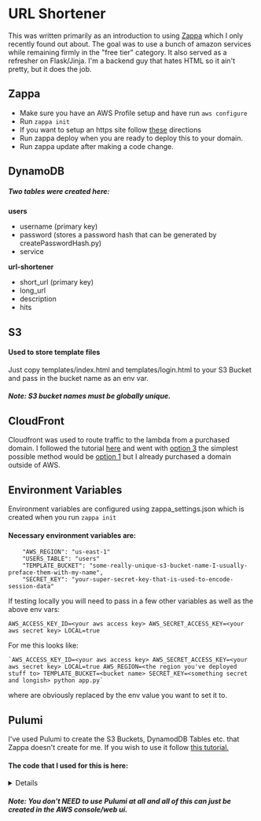 
# URL Shortener

This was written primarily as an introduction to using [Zappa](https://github.com/zappa/Zappa) which I only recently found out about. The goal was to use a bunch of amazon services while remaining firmly in the "free tier" category. It also served as a refresher on Flask/Jinja. I'm a backend guy that hates HTML so it ain't pretty, but it does the job. 


## Zappa
- Make sure you have an AWS Profile setup and have run `aws configure`
- Run `zappa init`
- If you want to setup an https site follow [these](https://github.com/zappa/Zappa#deploying-to-a-domain-with-aws-certificate-manager) directions
- Run zappa deploy <env> when you are ready to deploy this to your domain. 
- Run zappa update <env> after making a code change. 

## DynamoDB
##### Two tables were created here: 

<b> users </b>
- username (primary key)
- password (stores a password hash that can be generated by createPasswordHash.py)
- service

<b> url-shortener </b>
- short_url (primary key)
- long_url
- description
- hits

## S3
#### Used to store template files
Just copy templates/index.html and templates/login.html to your S3 Bucket and pass in the bucket name as an env var. 
   ##### Note: S3 bucket names must be globally unique.

## CloudFront 
Cloudfront was used to route traffic to the lambda from a purchased domain. I followed the tutorial [here](https://romandc.com/zappa-django-guide/walk_domain/) and went with [option 3](https://romandc.com/zappa-django-guide/walk_domain/#other-service-providers) the simplest possible method would be [option 1](https://romandc.com/zappa-django-guide/walk_domain/#option-1-route53-and-acm) but I already purchased a domain outside of AWS.
	 
## Environment Variables

Environment variables are configured using zappa_settings.json which is created when you run `zappa init` 

#### Necessary environment variables are:
	
		"AWS_REGION": "us-east-1"
		"USERS_TABLE": "users"
		"TEMPLATE_BUCKET": "some-really-unique-s3-bucket-name-I-usually-preface-them-with-my-name",
		"SECRET_KEY": "your-super-secret-key-that-is-used-to-encode-session-data"

If testing locally you will need to pass in a few other variables as well as the above env vars:

	AWS_ACCESS_KEY_ID=<your aws access key> AWS_SECRET_ACCESS_KEY=<your aws secret key> LOCAL=true 
	

For me this looks like:

	`AWS_ACCESS_KEY_ID=<your aws access key> AWS_SECRET_ACCESS_KEY=<your aws secret key> LOCAL=true AWS_REGION=<the region you've deployed stuff to> TEMPLATE_BUCKET=<bucket name> SECRET_KEY=<something secret and longish> python app.py`

where <These> are obviously replaced by the env value you want to set it to.

## Pulumi

   I've used Pulumi to create the S3 Buckets, DynamodDB Tables etc. that Zappa doesn't create for 
	me. If you wish to use it follow [this tutorial.](https://www.pulumi.com/docs/clouds/aws/get-started/) 

#### The code that I used for this is here:
		
<details>
		
```python
	"""An AWS Python Pulumi program"""

	import pulumi
	import os
	import pulumi_aws as aws
	from werkzeug.security import generate_password_hash

	bucket_name = os.getenv('TEMPLATE_BUCKET') or 'templates'
	links_table_name = os.getenv('LINKS_TABLE') or 'links'
	users_table_name = os.getenv('USERS_TABLE') or 'users'
	username = os.getenv('USERNAME') or 'test'
	password = os.getenv('PASSWORD') or 'password'

	mainPage = pulumi.asset.FileAsset('../templates/index.html')
	loginPage = pulumi.asset.FileAsset('../templates/login.html')


	# Create an AWS resource (S3 Bucket)
	bucket = aws.s3.Bucket(bucket_name, bucket=bucket_name)
	mainPage_s3 = aws.s3.BucketObject("index.html",
		bucket=bucket.id,
		source=mainPage)

	loginPage_s3 = aws.s3.BucketObject("login.html",
		bucket=bucket.id,
		source=loginPage)

	# Export the name of the bucket
	pulumi.export('bucket_name', bucket.bucket)


	url_shortener_table = aws.dynamodb.Table(links_table_name,
		name=links_table_name,
		attributes=[
			aws.dynamodb.TableAttributeArgs(
				name="short_url",
				type="S",
			),		   
		],
		billing_mode="PROVISIONED",
		hash_key="short_url",
		read_capacity=1,
		write_capacity=1)

	link = aws.dynamodb.TableItem(
		"example-link", 
		table_name=url_shortener_table.name, 
		hash_key=url_shortener_table.hash_key, 
		item="""{
			"short_url": {"S": "g"},
			"long_url": {"S": "google.com"},
			"hits": {"N": "10"},
			"description": {"S": "It is google..."}
			}"""
		)

	users_table = aws.dynamodb.Table(users_table_name,
		name=users_table_name,
		attributes=[
			aws.dynamodb.TableAttributeArgs(
				name="username",
				type="S",
			),		   
		],
		billing_mode="PROVISIONED",
		hash_key="username",
		read_capacity=1,
		write_capacity=1)

	password = generate_password_hash(password)
	item = f'{{"username": {{"S": "{username}"}}, "password": {{"S": "{password}"}}, "service": {{"S": "url-shortener"}}}}'

	user = aws.dynamodb.TableItem(
		"example-user", 
		table_name=users_table.name, 
		hash_key=users_table.hash_key, 
		item=item
		)

	pulumi.export(users_table_name, users_table.name)
```
</details>
	
##### Note: You don't NEED to use Pulumi at all and all of this can just be created in the AWS console/web ui.
